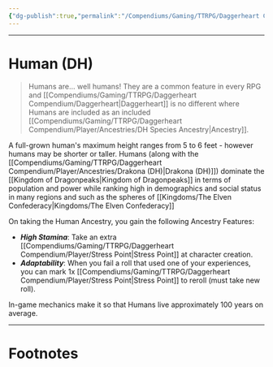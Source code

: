 ```yaml
---
{"dg-publish":true,"permalink":"/Compendiums/Gaming/TTRPG/Daggerheart Compendium/Player/Ancestries/Human (DH)/","tags":["TTRPG"]}
---
```



---
# Human (DH)
> Humans are... well humans! They are a common feature in every RPG and [[Compendiums/Gaming/TTRPG/Daggerheart Compendium/Daggerheart\|Daggerheart]] is no different where Humans are included as an included [[Compendiums/Gaming/TTRPG/Daggerheart Compendium/Player/Ancestries/DH Species Ancestry\|Ancestry]].

A full-grown human's maximum height ranges from 5 to 6 feet - however humans may be shorter or taller. Humans (along with the [[Compendiums/Gaming/TTRPG/Daggerheart Compendium/Player/Ancestries/Drakona (DH)\|Drakona (DH)]]) dominate the [[Kingdom of Dragonpeaks\|Kingdom of Dragonpeaks]] in terms of population and power while ranking high in demographics and social status in many regions and such as the spheres of [[Kingdoms/The Elven Confederacy\|Kingdoms/The Elven Confederacy]] 

On taking the Human Ancestry, you gain the following Ancestry Features:
- ***High Stamina***: Take an extra [[Compendiums/Gaming/TTRPG/Daggerheart Compendium/Player/Stress Point\|Stress Point]] at character creation.
- ***Adaptability***: When you fail a roll that used one of your experiences, you can mark 1x [[Compendiums/Gaming/TTRPG/Daggerheart Compendium/Player/Stress Point\|Stress Point]] to reroll (must take new roll).

In-game mechanics make it so that Humans live approximately 100 years on average.

---
# Footnotes
